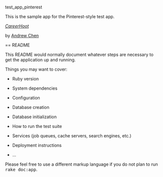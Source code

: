 test_app_pinterest

This is the sample app for the Pinterest-style test app. 

[*CareerHoot*](http://careerhoot.com)

by [Andrew Chen](http://andrewlchen.com)


== README

This README would normally document whatever steps are necessary to get the
application up and running.

Things you may want to cover:

* Ruby version

* System dependencies

* Configuration

* Database creation

* Database initialization

* How to run the test suite

* Services (job queues, cache servers, search engines, etc.)

* Deployment instructions

* ...


Please feel free to use a different markup language if you do not plan to run
<tt>rake doc:app</tt>.
